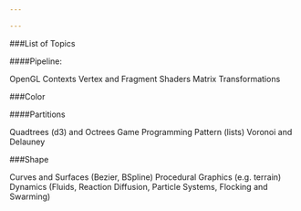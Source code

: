 ```yaml
---

---
```


###List of Topics


####Pipeline:

OpenGL Contexts
Vertex and Fragment Shaders
Matrix Transformations


###Color



####Partitions

Quadtrees (d3) and Octrees
Game Programming Pattern (lists)
Voronoi and Delauney

###Shape

Curves and Surfaces (Bezier, BSpline)
Procedural Graphics (e.g. terrain)
Dynamics (Fluids, Reaction Diffusion, Particle Systems, Flocking and Swarming)


